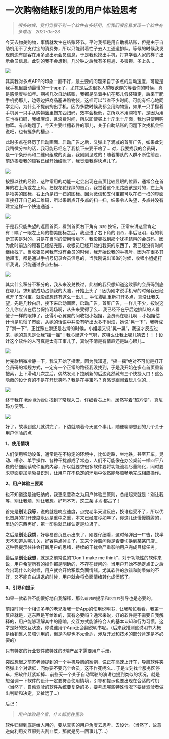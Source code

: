# 一次购物结账引发的用户体验思考



> *很多时候，我们觉察不到一个软件有多好用，但我们很容易发现一个软件有多难用　2021-05-23*



今天去物美购物，事情就发生在结账环节。平时我都是用自助机结账，但是由于自助机用不了支付宝的消费券，所以只能耐着性子去人工通道排队。等候的时候我发现前边有顾客在用多点出示会员信息，于是我也摸出手机，打算学着人家的样子出示会员信息。此刻的我不会想到，几分钟之后我有多尴尬、多狼狈、多上头...

<img src="https://github.com/wangyu-0426/blablabla/blob/main/images/20210523-1.jpg"/>

其实我对多点APP的印象一直不好，最主要的问题来自于多点的启动速度，可能是我手机里启动最慢的一个app了，尤其是后边很多人望眼欲穿的等着你的时候，真是感觉度秒如年。期初几次自助结账，我都是举着手机在那儿假装镇定，后来干脆手机扔那儿，边等边把商品塞进购物袋，这样可以节省不少时间。可能有细心地同学会问，为什么不提前掏出手机，因为多数时候我都会用购物篮，如果一只手攥着手机另一只手从购物篮里掏东西扫码，效率会极低，之所以不用购物车，是因为用车也得扫码，我嫌麻烦，且浪费时间，所以即使买上十斤米十斤面，我也只使用购物篮。有点跑题了，今天主要吐槽软件的事儿，关于自助结账的问题下次找机会细说吧，也有挺多的槽点...

此时多点在经历了启动画面、启动广告之后，又弹出了满减的首屏广告，如果此刻我稍微分神的话，我可能已经忘了我接下来要干啥了... 对，我要找我的会员码，是一个条形码和二维码组成的页面，我刚刚见过的！随着排队的人群不断往前走，前边挨着我的顾客已经开始结账了，我觉着我得快点儿了。

<img src="https://github.com/wangyu-0426/blablabla/blob/main/images/20210523-2.jpg"/>

按照以往的经验，这种常用的功能一定会出现在首页比较显眼的位置，通常会在首屏的右上角或左上角。扫视花花绿绿的首页，我觉着这个思路应该是对的，左上角是物美的图标，右上角是扫一扫的图标。因为微信和支付宝都可以在扫一扫的界面直接打开自己的二维码，所以果断点开多点的扫一扫，结果令人失望，多点并没有建立这样一个快速通道... 

<img src="https://github.com/wangyu-0426/blablabla/blob/main/images/20210523-3.jpg"/>

于是我只能失望的返回首页，看到首页右下角有 `我的` 按钮，正常来讲这里肯定有！瞟了一眼左上角的物美图标之后，我点进了右下角的 `我的`，事后证明，我的判断其实是对的。只是在当时的使用情境下，我没能找到那个犹抱琵琶的会员码，因为此时前边的顾客已经结完账，收银员已经开始扫我买的东西了，我已经没有时间继续找了。当收银员问我有没有会员的时候，我开始说我的手机号，因为在很多其他超市，都是通过手机号记录会员信息的，当我刚说出188的时候，收银小姐姐打断我说，只能通过多点扫描... 

<img src="https://github.com/wangyu-0426/blablabla/blob/main/images/20210523-4.jpg"/>

其实什么积分不积分的，我从来没兑换过，此刻的我只想知道这败家的会员码到底在哪儿，求知欲成功占领我的大脑，开始上头了！因为刚才说手机号的时候我已经点开了支付宝，就没成想还有这么一出儿... 手忙脚乱重新打开多点，真没让我失望，先是几秒白屏，接下来启动画面，启动广告，首屏广告，一样儿不少，按说这会儿你应该在后台保持现场啊，从头来受得了么...  我已经不在乎后边排队的人看傻子一样的眼神了，还得小心翼翼的问收银小姐姐，会员码在哪儿啊... 小姐姐估计也是见惯了市面，从她的话语中并没有听出太多不耐烦，她说”晃一下“，我听成了”滑一下“，正犹豫左滑还是右滑的时候，小姐姐又说”晃一晃“，我这才反应过来，她的意思是让我”摇一摇“！我心里这个气呀，这特么让我上哪儿猜去！！！设计这个软件的人可真是太有正事儿了，真说不清是有情趣还是缺心眼儿...

<img src="https://github.com/wangyu-0426/blablabla/blob/main/images/20210523-5.jpg"/>

付完款稍微冷静一下，我又开始了探索。因为我知道，“摇一摇”绝对不可能是打开会员码的常规方式，一定有一个正常的路径我没找到，于是我开始在多点首页重新搜索，上下滑动几次之后，偶然发现下拉刷新的后边竟然藏有三个快捷入口！这么隐蔽的设计真的不是在开玩笑吗？我是在寻宝吗？真感觉跟闹着玩儿似的...　

<img src="https://github.com/wangyu-0426/blablabla/blob/main/images/20210523-6.jpg"/>

终于我在 `我的` `我的钱包` 找到了常规入口，仔细看右上角，居然写着“超方便"，真尼玛方便啊...
  
<img src="https://github.com/wangyu-0426/blablabla/blob/main/images/20210523-7.jpg"/>

好了，故事到这儿就讲完了，下边就顺着今天这个事儿，随便聊聊想到的几个关于用户体验的点

**1、使用情境**

人们使用移动设备，通常是在不稳定的环境中，比如走路，坐地铁，甚至开车。晃动、嘈杂、单手操作、各种干扰都成了常态，人们不可能像在办公桌前一样四平八稳的仔细阅读软件里的内容，所以就要求很多软件要将功能流程尽量简化，同时要求界面更加清晰易识别，让用户在不稳定的环境中依然能够顺畅地完成相应操作。

**2、用户体验三要素**

也不知道这是谁归纳的，我更愿意称之为用户体验三原则，总结起来就是：别让我等、别让我烦、别让我想。好巧不巧，这三条 `多点` 都占了！

首先是**别让我等**，说的就是响应速度，点完老半天没反应，换谁也受不了，所以优化首屏的打开速度永远是重中之重，本来已经度秒如年了，你这儿还慢慢腾腾的，里边的东西再好，第一印象就已经认定是垃圾了。

之后是**别让我烦**，好容易首页显示出来了，刚要仔细看，这时候弹出一广告，找半天不知道从哪儿关，好容易点掉关了，又来个弹窗问你是否要切换到某某门店... 这种强提示往往会打断用户的思绪，持续的干扰会严重影响用户完成目标任务。

最后是**别让我想**，就是之前常说的”Don't make me think“，对于功能性的软件来说，用户希望所有的操作都是明确的，不存在疑问的。当用户开始不确定点击之后会出现什么的时候，用户就会开始积累负面情绪。尤其软件的放错和防呆做的不好，又不能自由进退的时候，用户就会将负面情绪转化成愤怒了。

**3、引导和提示**

如果一款软件不能很好地自我解释，那么`适时的`提示和`恰当的`引导也是必要的。

前段时间一个相识多年的老兄发我一份App的使用说明书，让我帮忙看看，我第一反应就是，这东西是写给谁的，真有必要吗？通常来说，好的软件是不需要自我解释的，用户能够理解其中的隐喻，交互方式能够符合人的基本认知和行为习惯，这才是好的交互状态，你说谁用个App还会翻说明书呢。（后来我推测这说明书大概是给销售人员培训用的，但是内容也不太合适，涉及开发和技术的部分肯定是不必要的）

只有特定的行业软件或特殊的B端产品才需要用户手册。

突然想起之前苏老师提到的一个手机导航的案例，说正在高速上开车，导航软件突然弹出个对话框，问你要不要充个会员，这不作死呢么... 于是立刻找个服务区停车，把软件赶紧卸掉...  前些天一个关于自动驾驶的演讲也提到类似的状况，就是想强调一下软件的设计一定要符合使用情境，引导和提示也要出现在合适的时机（当然了，自动驾驶的软件系统要复杂的多，要考虑哪些特殊情况下要替驾驶者做出判断和决定，又扯远了...）


后记：

> *用户体验是个筐，什么都能往里装*

软件归根到底是给人用的，要从真实的用户角度去思考、去设计。（当然了，故意逆向利用交互原则去割韭菜，那就是另一回事儿了...）

